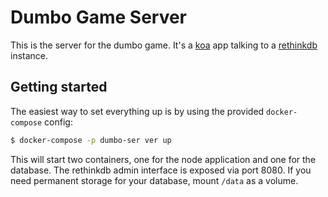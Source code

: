 # Dumbo Game Server

This is the server for the dumbo game. It's a [koa](https://github.com/koajs/koa) app talking to a [rethinkdb](https://github.com/rethinkdb/rethinkdb) instance.

## Getting started

The easiest way to set everything up is by using the provided `docker-compose` config:

``` bash
$ docker-compose -p dumbo-ser ver up
```

This will start two containers, one for the node application and one for the database. The rethinkdb admin interface is exposed via port 8080. If you need permanent storage for your database, mount `/data` as a volume.
